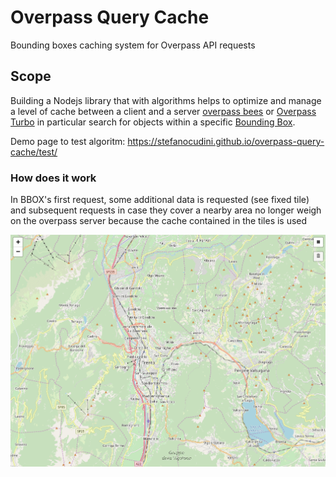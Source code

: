 # Overpass Query Cache

Bounding boxes caching system for Overpass API requests

## Scope

Building a Nodejs library that with algorithms helps to optimize and manage a level of cache between a client and a server [overpass bees](http://overpass-ati.de/) or [Overpass Turbo](https://Overpass-turbo.eu/) in particular search for objects within a specific [Bounding Box](https://dev.overpass-api.de/overpass-doc/en/full_data/bbix.html).

Demo page to test algoritm:
https://stefanocudini.github.io/overpass-query-cache/test/

### How does it work

In BBOX's first request, some additional data is requested (see fixed tile) and subsequent requests in case they cover a nearby area no longer weigh on the overpass server because the cache contained in the tiles is used

![test page](test/test.gif)
